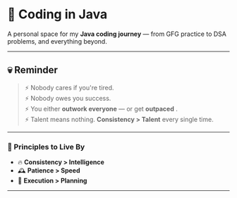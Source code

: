 # 🚀 Coding in Java  

A personal space for my **Java coding journey** — from GFG practice to DSA problems, and everything beyond.  

---

## 💀 Reminder 

> ⚡ Nobody cares if you're tired.  
> ⚡ Nobody owes you success.  
> ⚡ You either **outwork everyone** — or get **outpaced** .  
> ⚡ Talent means nothing. **Consistency > Talent** every single time.  

---

### 📌 Principles to Live By

- 🔥 **Consistency > Intelligence**  
- 🕰️ **Patience > Speed**  
- 🎯 **Execution > Planning**  

---
